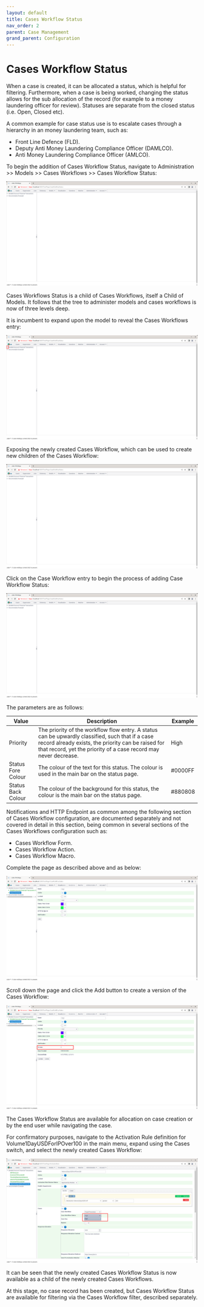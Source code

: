 ```yaml
---
layout: default
title: Cases Workflow Status
nav_order: 2
parent: Case Management
grand_parent: Configuration
---
```


# Cases Workflow Status
When a case is created,  it can be allocated a status, which is helpful for filtering.  Furthermore,  when a case is being worked, changing the status allows for the sub allocation of the record (for example to a money laundering officer for review).  Statuses are separate from the closed status (i.e. Open,  Closed etc).

A common example for case status use is to escalate cases through a hierarchy in an money laundering team,  such as:

* Front Line Defence (FLD).
* Deputy Anti Money Laundering Compliance Officer (DAMLCO).
* Anti Money Laundering Compliance Officer (AMLCO).

To begin the addition of Cases Workflow Status,  navigate to Administration >> Models >> Cases Workflows >> Cases Workflow Status:

![Image](CasesWorkflowsStatusTopOfTree.png)

Cases Workflows Status is a child of Cases Workflows, itself a Child of Models.  It follows that the tree to administer models and cases workflows is now of three levels deep.

It is incumbent to expand upon the model to reveal the Cases Workflows entry:

![Image](ExpandEntityModel.png)

Exposing the newly created Cases Workflow, which can be used to create new children of the Cases Workflow:

![Image](CasesWorkflowsStatusTopOfTree.png)

Click on the Case Workflow entry to begin the process of adding Case Workflow Status:

![Image](CasesWorkflowsStatusTopOfTree.png)

The parameters are as follows:

| Value              | Description                                                                                                                                                                                                                 | Example |
|--------------------|-----------------------------------------------------------------------------------------------------------------------------------------------------------------------------------------------------------------------------|---------|
| Priority           | The priority of the workflow flow entry.  A status can be upwardly classified, such that if a case record already exists, the priority can be raised for that record, yet the priority of a case record may never decrease. | High    |
| Status Fore Colour | The colour of the text for this status.  The colour is used in the main bar on the status page.                                                                                                                             | #0000FF |
| Status Back Colour | The colour of the background for this status,  the colour is the main bar on the status page.                                                                                                                               | #880808 |

Notifications and HTTP Endpoint as common among the following section of Cases Workflow configuration, are documented separately and not covered in detail in this section, being common in several sections of the Cases Workflows configuration such as:

* Cases Workflow Form.
* Cases Workflow Action.
* Cases Workflow Macro.

Complete the page as described above and as below:

![Image](ExampleValuesForCasesWorkflowStatus.png)

Scroll down the page and click the Add button to create a version of the Cases Workflow:

![Image](VersionAddedCasesWorkflowStatus.png)

The Cases Workflow Status are available for allocation on case creation or by the end user while navigating the case.  

For confirmatory purposes, navigate to the Activation Rule definition for Volume1DayUSDForIPOver100 in the main menu, expand using the Cases switch,  and select the newly created Cases Workflow: 

![Image](CasesWorkflowsStatusNowAvailable.png)

It can be seen that the newly created Cases Workflow Status is now available as a child of the newly created Cases Workflows.

At this stage,  no case record has been created, but Cases Workflow Status are available for filtering via the Cases Workflow filter,  described separately.